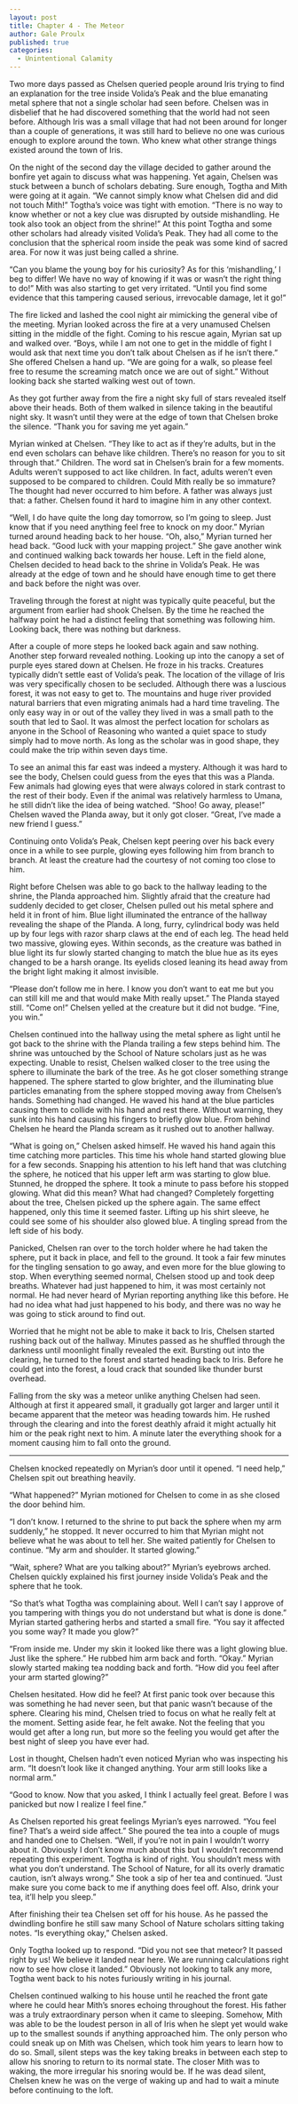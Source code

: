 ```yaml
---
layout: post
title: Chapter 4 - The Meteor
author: Gale Proulx
published: true
categories:
  - Unintentional Calamity
---
```


Two more days passed as Chelsen queried people around Iris trying to find an explanation for the tree inside Volida’s Peak and the blue emanating metal sphere that not a single scholar had seen before. Chelsen was in disbelief that he had discovered something that the world had not seen before. Although Iris was a small village that had not been around for longer than a couple of generations, it was still hard to believe no one was curious enough to explore around the town. Who knew what other strange things existed around the town of Iris.

On the night of the second day the village decided to gather around the bonfire yet again to discuss what was happening. Yet again, Chelsen was stuck between a bunch of scholars debating. Sure enough, Togtha and Mith were going at it again.
“We cannot simply know what Chelsen did and did not touch Mith!” Togtha’s voice was tight with emotion. “There is no way to know whether or not a key clue was disrupted by outside mishandling. He took also took an object from the shrine!” At this point Togtha and some other scholars had already visited Volida’s Peak. They had all come to the conclusion that the spherical room inside the peak was some kind of sacred area. For now it was just being called a shrine.

“Can you blame the young boy for his curiosity? As for this ‘mishandling,’ I beg to differ! We have no way of knowing if it was or wasn’t the right thing to do!” Mith was also starting to get very irritated. “Until you find some evidence that this tampering caused serious, irrevocable damage, let it go!”

The fire licked and lashed the cool night air mimicking the general vibe of the meeting. Myrian looked across the fire at a very unamused Chelsen sitting in the middle of the fight. Coming to his rescue again, Myrian sat up and walked over. “Boys, while I am not one to get in the middle of fight I would ask that next time you don’t talk about Chelsen as if he isn’t there.” She offered Chelsen a hand up. “We are going for a walk, so please feel free to resume the screaming match once we are out of sight.” Without looking back she started walking west out of town.

As they got further away from the fire a night sky full of stars revealed itself above their heads. Both of them walked in silence taking in the beautiful night sky. It wasn’t until they were at the edge of town that Chelsen broke the silence. “Thank you for saving me yet again.”

Myrian winked at Chelsen. “They like to act as if they’re adults, but in the end even scholars can behave like children. There’s no reason for you to sit through that.”
Children. The word sat in Chelsen’s brain for a few moments. Adults weren’t supposed to act like children. In fact, adults weren’t even supposed to be compared to children. Could Mith really be so immature? The thought had never occurred to him before. A father was always just that: a father. Chelsen found it hard to imagine him in any other context.

“Well, I do have quite the long day tomorrow, so I’m going to sleep. Just know that if you need anything feel free to knock on my door.” Myrian turned around heading back to her house. “Oh, also,” Myrian turned her head back. “Good luck with your mapping project.” She gave another wink and continued walking back towards her house.
Left in the field alone, Chelsen decided to head back to the shrine in Volida’s Peak. He was already at the edge of town and he should have enough time to get there and back before the night was over.

Traveling through the forest at night was typically quite peaceful, but the argument from earlier had shook Chelsen. By the time he reached the halfway point he had a distinct feeling that something was following him. Looking back, there was nothing but darkness.

After a couple of more steps he looked back again and saw nothing. Another step forward revealed nothing. Looking up into the canopy a set of purple eyes stared down at Chelsen. He froze in his tracks. Creatures typically didn’t settle east of Volida’s peak. The location of the village of Iris was very specifically chosen to be secluded. Although there was a luscious forest, it was not easy to get to. The mountains and huge river provided natural barriers that even migrating animals had a hard time traveling. The only easy way in or out of the valley they lived in was a small path to the south that led to Saol. It was almost the perfect location for scholars as anyone in the School of Reasoning who wanted a quiet space to study simply had to move north. As long as the scholar was in good shape, they could make the trip within seven days time.

To see an animal this far east was indeed a mystery. Although it was hard to see the body, Chelsen could guess from the eyes that this was a Planda. Few animals had glowing eyes that were always colored in stark contrast to the rest of their body. Even if the animal was relatively harmless to Umana, he still didn’t like the idea of being watched.
“Shoo! Go away, please!” Chelsen waved the Planda away, but it only got closer. “Great, I’ve made a new friend I guess.”

Continuing onto Volida’s Peak, Chelsen kept peering over his back every once in a while to see purple, glowing eyes following him from branch to branch. At least the creature had the courtesy of not coming too close to him.

Right before Chelsen was able to go back to the hallway leading to the shrine, the Planda approached him. Slightly afraid that the creature had suddenly decided to get closer, Chelsen pulled out his metal sphere and held  it in front of him. Blue light illuminated the entrance of the hallway revealing the shape of the Planda. A long, furry, cylindrical body was held up by four legs with razor sharp claws at the end of each leg. The head held two massive, glowing eyes. Within seconds, as the creature was bathed in blue light its fur slowly started changing to match the blue hue as its eyes changed to be a harsh orange. Its eyelids closed leaning its head away from the bright light making it almost invisible.

“Please don’t follow me in here. I know you don’t want to eat me but you can still kill me and that would make Mith really upset.” The Planda stayed still. “Come on!” Chelsen yelled at the creature but it did not budge. “Fine, you win.”

Chelsen continued into the hallway using the metal sphere as light until he got back to the shrine with the Planda trailing a few steps behind him. The shrine was untouched by the School of Nature scholars just as he was expecting. Unable to resist, Chelsen walked closer to the tree using the sphere to illuminate the bark of the tree. As he got closer something strange happened. The sphere started to glow brighter, and the illuminating blue particles emanating from the sphere stopped moving away from Chelsen’s hands. Something had changed. He waved his hand at the blue particles causing them to collide with his hand and rest there. Without warning, they sunk into his hand causing his fingers to briefly glow blue. From behind Chelsen he heard the Planda scream as it rushed out to another hallway.

“What is going on,” Chelsen asked himself. He waved his hand again this time catching more particles. This time his whole hand started glowing blue for a few seconds. Snapping his attention to his left hand that was clutching the sphere, he noticed that his upper left arm was starting to glow blue. Stunned, he dropped the sphere. It took a minute to pass before his stopped glowing. What did this mean? What had changed? Completely forgetting about the tree, Chelsen picked up the sphere again. The same effect happened, only this time it seemed faster. Lifting up his shirt sleeve, he could see some of his shoulder also glowed blue. A tingling spread from the left side of his body.

Panicked, Chelsen ran over to the torch holder where he had taken the sphere, put it back in place, and fell to the ground. It took a fair few minutes for the tingling sensation to go away, and even more for the blue glowing to stop. When everything seemed normal, Chelsen stood up and took deep breaths. Whatever had just happened to him, it was most certainly not normal. He had never heard of Myrian reporting anything like this before. He had no idea what had just happened to his body, and there was no way he was going to stick around to find out.

Worried that he might not be able to make it back to Iris, Chelsen started rushing back out of the hallway. Minutes passed as he shuffled through the darkness until moonlight finally revealed the exit. Bursting out into the clearing, he turned to the forest and started heading back to Iris. Before he could get into the forest, a loud crack that sounded like thunder burst overhead.

Falling from the sky was a meteor unlike anything Chelsen had seen. Although at first it appeared small, it gradually got larger and larger until it became apparent that the meteor was heading towards him. He rushed through the clearing and into the forest deathly afraid it might actually hit him or the peak right next to him. A minute later the everything shook for a moment causing him to fall onto the ground.

* * *

Chelsen knocked repeatedly on Myrian’s door until it opened. “I need help,” Chelsen spit out breathing heavily.

“What happened?” Myrian motioned for Chelsen to come in as she closed the door behind him.

“I don’t know. I returned to the shrine to put back the sphere when my arm suddenly,” he stopped. It never occurred to him that Myrian might not believe what he was about to tell her. She waited patiently for Chelsen to continue. “My arm and shoulder. It started glowing.”

“Wait, sphere? What are you talking about?” Myrian’s eyebrows arched.
Chelsen quickly explained his first journey inside Volida’s Peak and the sphere that he took.

“So that’s what Togtha was complaining about. Well I can’t say I approve of you tampering with things you do not understand but what is done is done.” Myrian started gathering herbs and started a small fire. “You say it affected you some way? It made you glow?”

“From inside me. Under my skin it looked like  there was a light glowing blue. Just like the sphere.” He rubbed him arm back and forth.
“Okay.” Myrian slowly started making tea nodding back and forth.  “How did you feel after your arm started glowing?”

Chelsen hesitated. How did he feel? At first panic took over because this was something he had never seen, but that panic wasn’t because of the sphere. Clearing his mind, Chelsen tried to focus on what he really felt at the moment. Setting aside fear, he felt awake. Not the feeling that you would get after a long run, but more so the feeling you would get after the best night of sleep you have ever had.

Lost in thought, Chelsen hadn’t even noticed Myrian who was inspecting his arm. “It doesn’t look like it changed anything. Your arm still looks like a normal arm.”

“Good to know. Now that you asked, I think I actually feel great. Before I was panicked but now I realize I feel fine.”

As Chelsen reported his great feelings Myrian’s eyes narrowed. “You feel fine? That’s a weird side affect.” She poured the tea into a couple of mugs and handed one to Chelsen. “Well, if you’re not in pain I wouldn’t worry about it. Obviously I don’t know much about this but I wouldn’t recommend repeating this experiment. Togtha is kind of right. You shouldn’t mess with what you don’t understand. The School of Nature, for all its overly dramatic caution, isn’t always wrong.” She took a sip of her tea and continued. “Just make sure you come back to me if anything does feel off. Also, drink your tea, it’ll help you sleep.”

After finishing their tea Chelsen set off for his house. As he passed the dwindling bonfire he still saw many School of Nature scholars sitting taking notes.
“Is everything okay,” Chelsen asked.

Only Togtha looked up to respond. “Did you not see that meteor? It passed right by us! We believe it landed near here. We are running calculations right now to see how close it landed.” Obviously not looking to talk any more, Togtha went back to his notes furiously writing in his journal.

Chelsen continued walking to his house until he reached the front gate where he could hear Mith’s snores echoing throughout the forest. His father was a truly extraordinary person when it came to sleeping. Somehow, Mith was able to be the loudest person in all of Iris when he slept yet would wake up to the smallest sounds if anything approached him. The only person who could sneak up on Mith was Chelsen, which took him years to learn how to do so. Small, silent steps was the key taking breaks in between each step to allow his snoring to return to its normal state. The closer Mith was to waking, the more irregular his snoring would be. If he was dead silent, Chelsen knew he was on the verge of waking up and had to wait a minute before continuing to the loft.
